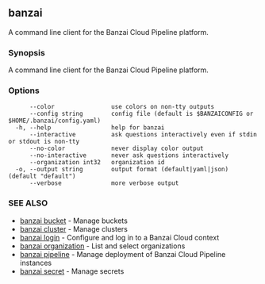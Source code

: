 ## banzai

A command line client for the Banzai Cloud Pipeline platform.

### Synopsis

A command line client for the Banzai Cloud Pipeline platform.

### Options

```
      --color                use colors on non-tty outputs
      --config string        config file (default is $BANZAICONFIG or $HOME/.banzai/config.yaml)
  -h, --help                 help for banzai
      --interactive          ask questions interactively even if stdin or stdout is non-tty
      --no-color             never display color output
      --no-interactive       never ask questions interactively
      --organization int32   organization id
  -o, --output string        output format (default|yaml|json) (default "default")
      --verbose              more verbose output
```

### SEE ALSO

* [banzai bucket](banzai_bucket.md)	 - Manage buckets
* [banzai cluster](banzai_cluster.md)	 - Manage clusters
* [banzai login](banzai_login.md)	 - Configure and log in to a Banzai Cloud context
* [banzai organization](banzai_organization.md)	 - List and select organizations
* [banzai pipeline](banzai_pipeline.md)	 - Manage deployment of Banzai Cloud Pipeline instances
* [banzai secret](banzai_secret.md)	 - Manage secrets

